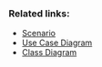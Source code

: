 ### Related links:

+ [Scenario](scenarios/SCENARIO.md)
+ [Use Case Diagram](use%20case%20diagram/)
+ [Class Diagram](class%20diagram/)